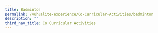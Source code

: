 ```yaml
---
title: Badminton
permalink: /yuhualite-experience/Co-Curricular-Activities/badminton
description: ""
third_nav_title: Co Curricular Activities
---
```

